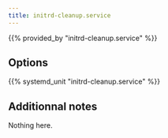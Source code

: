 ```yaml
---
title: initrd-cleanup.service
---
```


{{% provided_by "initrd-cleanup.service" %}}

## Options

{{% systemd_unit "initrd-cleanup.service" %}}

## Additionnal notes

Nothing here.